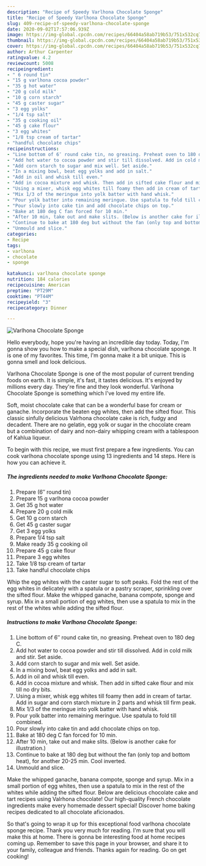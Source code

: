 ```yaml
---
description: "Recipe of Speedy Varlhona Chocolate Sponge"
title: "Recipe of Speedy Varlhona Chocolate Sponge"
slug: 409-recipe-of-speedy-varlhona-chocolate-sponge
date: 2020-09-02T17:57:06.939Z
image: https://img-global.cpcdn.com/recipes/66404a58ab719b53/751x532cq70/varlhona-chocolate-sponge-recipe-main-photo.jpg
thumbnail: https://img-global.cpcdn.com/recipes/66404a58ab719b53/751x532cq70/varlhona-chocolate-sponge-recipe-main-photo.jpg
cover: https://img-global.cpcdn.com/recipes/66404a58ab719b53/751x532cq70/varlhona-chocolate-sponge-recipe-main-photo.jpg
author: Arthur Carpenter
ratingvalue: 4.2
reviewcount: 5008
recipeingredient:
- " 6 round tin"
- "15 g varlhona cocoa powder"
- "35 g hot water"
- "20 g cold milk"
- "10 g corn starch"
- "45 g caster sugar"
- "3 egg yolks"
- "1/4 tsp salt"
- "35 g cooking oil"
- "45 g cake flour"
- "3 egg whites"
- "1/8 tsp cream of tartar"
- "handful chocolate chips"
recipeinstructions:
- "Line bottom of 6″ round cake tin, no greasing. Preheat oven to 180 deg C."
- "Add hot water to cocoa powder and stir till dissolved. Add in cold milk and stir. Set aside."
- "Add corn starch to sugar and mix well. Set aside."
- "In a mixing bowl, beat egg yolks and add in salt."
- "Add in oil and whisk till even."
- "Add in cocoa mixture and whisk. Then add in sifted cake flour and mix till no dry bits."
- "Using a mixer, whisk egg whites till foamy then add in cream of tartar. Add in sugar and corn starch mixture in 2 parts and whisk till firm peak."
- "Mix 1/3 of the meringue into yolk batter with hand whisk."
- "Pour yolk batter into remaining meringue. Use spatula to fold till combined."
- "Pour slowly into cake tin and add chocolate chips on top."
- "Bake at 180 deg C fan forced for 10 min."
- "After 10 min, take out and make slits. (Below is another cake for illustration.)"
- "Continue to bake at 180 deg but without the fan (only top and bottom heat), for another 20-25 min. Cool inverted."
- "Unmould and slice."
categories:
- Recipe
tags:
- varlhona
- chocolate
- sponge

katakunci: varlhona chocolate sponge 
nutrition: 184 calories
recipecuisine: American
preptime: "PT29M"
cooktime: "PT44M"
recipeyield: "3"
recipecategory: Dinner

---
```



![Varlhona Chocolate Sponge](https://img-global.cpcdn.com/recipes/66404a58ab719b53/751x532cq70/varlhona-chocolate-sponge-recipe-main-photo.jpg)

Hello everybody, hope you're having an incredible day today. Today, I'm gonna show you how to make a special dish, varlhona chocolate sponge. It is one of my favorites. This time, I'm gonna make it a bit unique. This is gonna smell and look delicious.

Varlhona Chocolate Sponge is one of the most popular of current trending foods on earth. It is simple, it's fast, it tastes delicious. It's enjoyed by millions every day. They're fine and they look wonderful. Varlhona Chocolate Sponge is something which I've loved my entire life.

Soft, moist chocolate cake that can be a wonderful base for cream or ganache. Incorporate the beaten egg whites, then add the sifted flour. This classic sinfully delicious Valrhona chocolate cake is rich, fudgy and decadent. There are no gelatin, egg yolk or sugar in the chocolate cream but a combination of dairy and non-dairy whipping cream with a tablespoon of Kahlua liqueur.


To begin with this recipe, we must first prepare a few ingredients. You can cook varlhona chocolate sponge using 13 ingredients and 14 steps. Here is how you can achieve it.

<!--inarticleads1-->

##### The ingredients needed to make Varlhona Chocolate Sponge:

1. Prepare  (6″ round tin)
1. Prepare 15 g varlhona cocoa powder
1. Get 35 g hot water
1. Prepare 20 g cold milk
1. Get 10 g corn starch
1. Get 45 g caster sugar
1. Get 3 egg yolks
1. Prepare 1/4 tsp salt
1. Make ready 35 g cooking oil
1. Prepare 45 g cake flour
1. Prepare 3 egg whites
1. Take 1/8 tsp cream of tartar
1. Take handful chocolate chips


Whip the egg whites with the caster sugar to soft peaks. Fold the rest of the egg whites in delicately with a spatula or a pastry scraper, sprinkling over the sifted flour. Make the whipped ganache, banana compote, sponge and syrup. Mix in a small portion of egg whites, then use a spatula to mix in the rest of the whites while adding the sifted flour. 

<!--inarticleads2-->

##### Instructions to make Varlhona Chocolate Sponge:

1. Line bottom of 6″ round cake tin, no greasing. Preheat oven to 180 deg C.
1. Add hot water to cocoa powder and stir till dissolved. Add in cold milk and stir. Set aside.
1. Add corn starch to sugar and mix well. Set aside.
1. In a mixing bowl, beat egg yolks and add in salt.
1. Add in oil and whisk till even.
1. Add in cocoa mixture and whisk. Then add in sifted cake flour and mix till no dry bits.
1. Using a mixer, whisk egg whites till foamy then add in cream of tartar. Add in sugar and corn starch mixture in 2 parts and whisk till firm peak.
1. Mix 1/3 of the meringue into yolk batter with hand whisk.
1. Pour yolk batter into remaining meringue. Use spatula to fold till combined.
1. Pour slowly into cake tin and add chocolate chips on top.
1. Bake at 180 deg C fan forced for 10 min.
1. After 10 min, take out and make slits. (Below is another cake for illustration.)
1. Continue to bake at 180 deg but without the fan (only top and bottom heat), for another 20-25 min. Cool inverted.
1. Unmould and slice.


Make the whipped ganache, banana compote, sponge and syrup. Mix in a small portion of egg whites, then use a spatula to mix in the rest of the whites while adding the sifted flour. Below are delicious chocolate cake and tart recipes using Valrhona chocolate! Our high-quality French chocolate ingredients make every homemade dessert special! Discover home baking recipes dedicated to all chocolate aficionados. 

So that's going to wrap it up for this exceptional food varlhona chocolate sponge recipe. Thank you very much for reading. I'm sure that you will make this at home. There is gonna be interesting food at home recipes coming up. Remember to save this page in your browser, and share it to your family, colleague and friends. Thanks again for reading. Go on get cooking!

